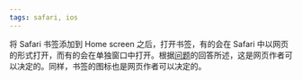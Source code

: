 ```yaml
---
tags: safari, ios
---
```


将 Safari 书签添加到 Home screen 之后，打开书签，有的会在 Safari 中以网页的形式打开，而有的会在单独窗口中打开。根据[问题](https://stackoverflow.com/questions/30891066/apple-add-icon-to-home-screen-open-in-safari-only”
)的回答所述，这是网页作者可以决定的。同样，书签的图标也是网页作者可以决定的。
